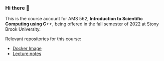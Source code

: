 ### Hi there 👋

This is the course account for AMS 562, **Introduction to Scientific Computing using C++**, being offered in the fall semester of 2022 at Stony Brook University.

Relevant repositories for this course:
* [Docker Image](https://github.com/compdatasci/ams562-desktop)
* [Lecture notes](https://github.com/chiao45/ams562-notes)
<!--
**ams562f2022/ams562f2022** is a ✨ _special_ ✨ repository because its `README.md` (this file) appears on your GitHub profile.

Here are some ideas to get you started:

- 🔭 I’m currently working on ...
- 🌱 I’m currently learning ...
- 👯 I’m looking to collaborate on ...
- 🤔 I’m looking for help with ...
- 💬 Ask me about ...
- 📫 How to reach me: ...
- 😄 Pronouns: ...
- ⚡ Fun fact: ...
-->
